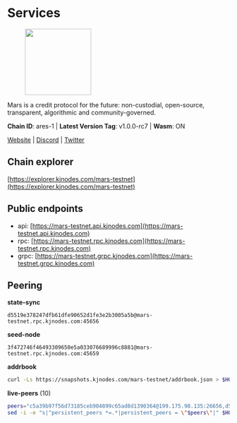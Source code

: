 # Services

<figure><img src="https://raw.githubusercontent.com/kj89/testnet_manuals/main/pingpub/logos/mars.png" width="150" alt=""><figcaption></figcaption></figure>

Mars is a credit protocol for the future: non-custodial,  open-source, transparent, algorithmic and community-governed.

**Chain ID**: ares-1 | **Latest Version Tag**: v1.0.0-rc7 | **Wasm**: ON

[Website](https://marsprotocol.io) | [Discord](https://discord.gg/marsprotocol) | [Twitter](https://twitter.com/mars_protocol)


## Chain explorer
[https://explorer.kjnodes.com/mars-testnet](https://explorer.kjnodes.com/mars-testnet)

## Public endpoints

* api: [https://mars-testnet.api.kjnodes.com](https://mars-testnet.api.kjnodes.com)
* rpc: [https://mars-testnet.rpc.kjnodes.com](https://mars-testnet.rpc.kjnodes.com)
* grpc: [https://mars-testnet.grpc.kjnodes.com](https://mars-testnet.grpc.kjnodes.com)

## Peering

**state-sync**

```text
d5519e378247dfb61dfe90652d1fe3e2b3005a5b@mars-testnet.rpc.kjnodes.com:45656
```

**seed-node**

```text
3f472746f46493309650e5a033076689996c8881@mars-testnet.rpc.kjnodes.com:45659
```

**addrbook**
```bash
curl -Ls https://snapshots.kjnodes.com/mars-testnet/addrbook.json > $HOME/.mars/config/addrbook.json
```

**live-peers** (10)
```bash
peers="c5a39b97f56d73185ceb904899c65ad8d1390364@199.175.98.135:26656,d5519e378247dfb61dfe90652d1fe3e2b3005a5b@65.109.68.190:45656,1eb8f66ad73bfaad455fa3c9711029a723367642@65.108.67.152:45656,84f1325b17d2d0b7ed78c2f746c2bb515af37d48@65.109.204.197:26656,b36f90fb7763876c5a5999fa3e993f6ef8063969@144.91.66.143:28656,a446002f40b926db596deb7bae9ed3fe04af1c2e@65.108.206.215:17656,79b82583f2d8a0ed187fa2edf1f06c0c712d4989@185.48.24.106:28656,bb2151bd2ffa6f5c93b6cad3d55aaee675a03ef4@161.97.79.100:56656,eb163c2d89d2bfcc1a76a03961c16ea64ad5b58b@157.245.57.33:26656,2bdb587f6202165f3c66b730e437afe00c8de171@194.163.132.91:26656"
sed -i -e "s|^persistent_peers *=.*|persistent_peers = \"$peers\"|" $HOME/.mars/config/config.toml
```
